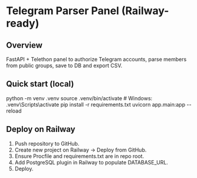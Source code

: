 # Telegram Parser Panel (Railway-ready)

## Overview
FastAPI + Telethon panel to authorize Telegram accounts, parse members from public groups, save to DB and export CSV.

## Quick start (local)
python -m venv .venv
source .venv/bin/activate  # Windows: .venv\\Scripts\\activate
pip install -r requirements.txt
uvicorn app.main:app --reload

## Deploy on Railway
1. Push repository to GitHub.
2. Create new project on Railway -> Deploy from GitHub.
3. Ensure Procfile and requirements.txt are in repo root.
4. Add PostgreSQL plugin in Railway to populate DATABASE_URL.
5. Deploy.
